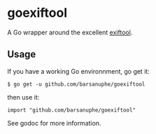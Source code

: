 # goexiftool

A Go wrapper around the excellent [exiftool](http://www.sno.phy.queensu.ca/~phil/exiftool/).

## Usage

If you have a working Go environnment, go get it:

    $ go get -u github.com/barsanuphe/goexiftool

then use it:

    import "github.com/barsanuphe/goexiftool"

See godoc for more information.
